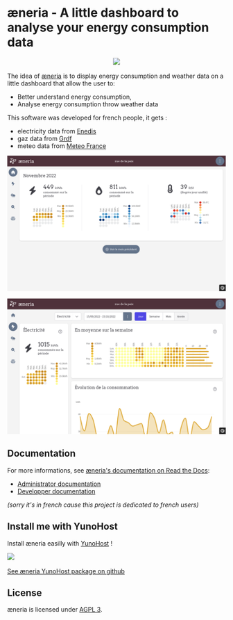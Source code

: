 # æneria - A little dashboard to analyse your energy consumption data

<p align="center">
    <img src="https://aeneria.com/user/pages/02.a-propos/_about/aeneria.png">
</p>

The idea of [æneria](aeneria.com) is to display energy consumption and weather data on a little dashboard that allow the user to:

* Better understand energy consumption,
* Analyse energy consumption throw weather data

This software was developed for french people, it gets :
* electricity data from [Enedis](https://datahub-enedis.fr/data-connect)
* gaz data from [Grdf](https://sites.grdf.fr/web/portail-api-grdf-adict)
* meteo data from [Meteo France](https://donneespubliques.meteofrance.fr/)

![preview](docs/img/preview-1.png "Homepage")

![preview](docs/img/preview-2.png "Homepage")

## Documentation

For more informations, see [æneria's documentation on Read the Docs](https://docs.aeneria.com/):

* [Administrator documentation](https://docs.aeneria.com/fr/latest/administrateur.html)
* [Developper documentation](https://docs.aeneria.com/fr/latest/developpeur.html)

*(sorry it's in french cause this project is dedicated to french users)*

## Install me with YunoHost

Install æneria easilly with [YunoHost](https://yunohost.org/) !

[![](https://install-app.yunohost.org/install-with-yunohost.png)](https://install-app.yunohost.org/?app=aeneria)

[See æneria YunoHost package on github](https://github.com/YunoHost-Apps/aeneria_ynh)

## License

æneria is licensed under [AGPL 3](LICENSE).